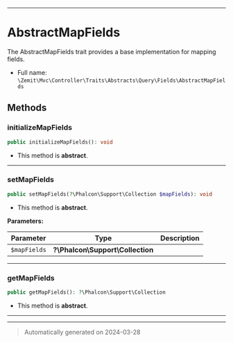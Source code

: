 ***

# AbstractMapFields

The AbstractMapFields trait provides a base implementation for mapping fields.



* Full name: `\Zemit\Mvc\Controller\Traits\Abstracts\Query\Fields\AbstractMapFields`




## Methods


### initializeMapFields



```php
public initializeMapFields(): void
```




* This method is **abstract**.







***

### setMapFields



```php
public setMapFields(?\Phalcon\Support\Collection $mapFields): void
```




* This method is **abstract**.



**Parameters:**

| Parameter | Type | Description |
|-----------|------|-------------|
| `$mapFields` | **?\Phalcon\Support\Collection** |  |





***

### getMapFields



```php
public getMapFields(): ?\Phalcon\Support\Collection
```




* This method is **abstract**.







***

***
> Automatically generated on 2024-03-28

